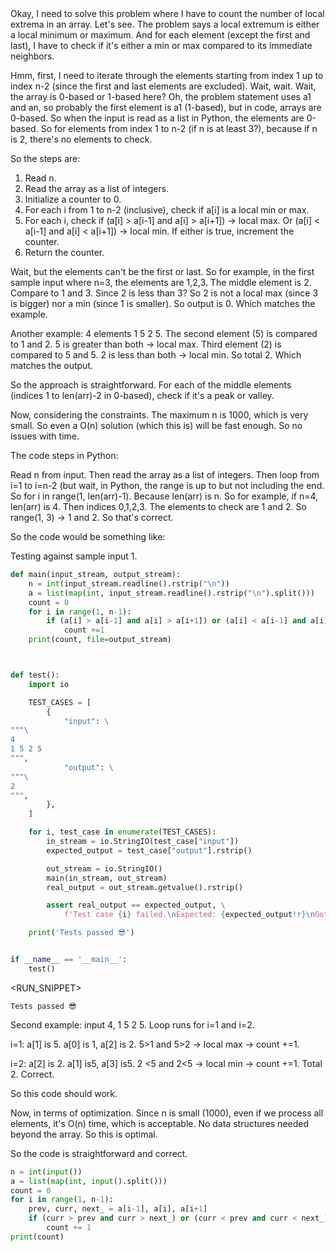 <think>
Okay, I need to solve this problem where I have to count the number of local extrema in an array. Let's see. The problem says a local extremum is either a local minimum or maximum. And for each element (except the first and last), I have to check if it's either a min or max compared to its immediate neighbors.

Hmm, first, I need to iterate through the elements starting from index 1 up to index n-2 (since the first and last elements are excluded). Wait, wait. Wait, the array is 0-based or 1-based here? Oh, the problem statement uses a1 and an, so probably the first element is a1 (1-based), but in code, arrays are 0-based. So when the input is read as a list in Python, the elements are 0-based. So for elements from index 1 to n-2 (if n is at least 3?), because if n is 2, there's no elements to check.

So the steps are:

1. Read n.
2. Read the array as a list of integers.
3. Initialize a counter to 0.
4. For each i from 1 to n-2 (inclusive), check if a[i] is a local min or max.
5. For each i, check if (a[i] > a[i-1] and a[i] > a[i+1]) → local max. Or (a[i] < a[i-1] and a[i] < a[i+1]) → local min. If either is true, increment the counter.
6. Return the counter.

Wait, but the elements can't be the first or last. So for example, in the first sample input where n=3, the elements are 1,2,3. The middle element is 2. Compare to 1 and 3. Since 2 is less than 3? So 2 is not a local max (since 3 is bigger) nor a min (since 1 is smaller). So output is 0. Which matches the example.

Another example: 4 elements 1 5 2 5. The second element (5) is compared to 1 and 2. 5 is greater than both → local max. Third element (2) is compared to 5 and 5. 2 is less than both → local min. So total 2. Which matches the output.

So the approach is straightforward. For each of the middle elements (indices 1 to len(arr)-2 in 0-based), check if it's a peak or valley.

Now, considering the constraints. The maximum n is 1000, which is very small. So even a O(n) solution (which this is) will be fast enough. So no issues with time.

The code steps in Python:

Read n from input. Then read the array as a list of integers. Then loop from i=1 to i=n-2 (but wait, in Python, the range is up to but not including the end. So for i in range(1, len(arr)-1). Because len(arr) is n. So for example, if n=4, len(arr) is 4. Then indices 0,1,2,3. The elements to check are 1 and 2. So range(1, 3) → 1 and 2. So that's correct.

So the code would be something like:

Testing against sample input 1.

```python
def main(input_stream, output_stream):
    n = int(input_stream.readline().rstrip("\n"))
    a = list(map(int, input_stream.readline().rstrip("\n").split()))
    count = 0
    for i in range(1, n-1):
        if (a[i] > a[i-1] and a[i] > a[i+1]) or (a[i] < a[i-1] and a[i] < a[i+1]):
            count +=1
    print(count, file=output_stream)



def test():
    import io

    TEST_CASES = [
        {
            "input": \
"""\
4
1 5 2 5
""",
            "output": \
"""\
2
""",
        }, 
    ]

    for i, test_case in enumerate(TEST_CASES):
        in_stream = io.StringIO(test_case["input"])
        expected_output = test_case["output"].rstrip()

        out_stream = io.StringIO()
        main(in_stream, out_stream)
        real_output = out_stream.getvalue().rstrip()

        assert real_output == expected_output, \
            f'Test case {i} failed.\nExpected: {expected_output!r}\nGot: {real_output!r}'

    print('Tests passed 😎')


if __name__ == '__main__':
    test()


```

<RUN_SNIPPET>
```output
Tests passed 😎

```

Second example: input 4, 1 5 2 5. Loop runs for i=1 and i=2.

i=1: a[1] is 5. a[0] is 1, a[2] is 2. 5>1 and 5>2 → local max → count +=1.

i=2: a[2] is 2. a[1] is5, a[3] is5. 2 <5 and 2<5 → local min → count +=1. Total 2. Correct.

So this code should work.

Now, in terms of optimization. Since n is small (1000), even if we process all elements, it's O(n) time, which is acceptable. No data structures needed beyond the array. So this is optimal.

So the code is straightforward and correct.
</think>

```python
n = int(input())
a = list(map(int, input().split()))
count = 0
for i in range(1, n-1):
    prev, curr, next_ = a[i-1], a[i], a[i+1]
    if (curr > prev and curr > next_) or (curr < prev and curr < next_):
        count += 1
print(count)
```
